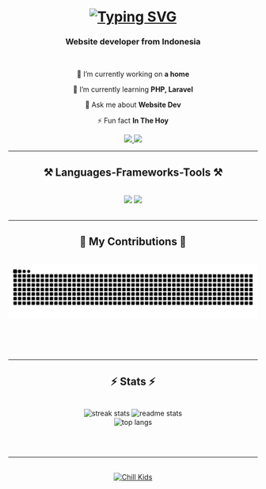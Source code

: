 <h1 align="center">
    <a href="https://github.com/MuhammadRidwan54"><img src="https://readme-typing-svg.demolab.com?font=Fira+Code&weight=500&size=25&duration=3500&pause=500&color=14FFFF&center=true&vCenter=true&random=false&width=452&height=62&lines=Hi+Kids;This is your dad;I m+Sibe.Wee" alt="Typing SVG" /></a>
</h1>

<h3 align="center">Website developer from Indonesia</h3>

<br/>

<div align="center">
 
 🔭 I’m currently working on **a home**
 
 🌱 I’m currently learning **PHP, Laravel**

💬 Ask me about **Website Dev**

⚡ Fun fact **In The Hoy**

 </div>
 
<div align="center"> 
  <a href="mailto:productionridwan54@gmail.com">
    <img src="https://img.shields.io/badge/Gmail-333333?style=for-the-badge&logo=gmail&logoColor=red" />
  </a>
<!--   <a href="https://linkedin.com/in/pedro-sales-muniz" target="_blank">
    <img src="https://img.shields.io/badge/LinkedIn-0077B5?style=for-the-badge&logo=linkedin&logoColor=white" target="_blank" />
  </a> -->
  <a href="https://github.com/MuhammadRidwan54" target="_blank">
     <img src="https://img.shields.io/badge/Portfolio-FF5722?style=for-the-badge&logo=todoist&logoColor=white" target="_blank" /> <!-- sqlite, safari, google-chrome are other good icon options -->
  </a>
</div>

 <hr/>
 
<h2 align="center">⚒️ Languages-Frameworks-Tools ⚒️</h2>
<br/>
<div align="center">
    <img src="https://skillicons.dev/icons?i=bootstrap,html,css,vscode,github,figma,tailwind," />
    <img src="https://skillicons.dev/icons?i=nodejs,python,javascript,typescript,express,firebase,mongodb,c,java,nextjs,mysql,flask" /><br>
</div>

<br/>
<hr/>

<div align="center">
  <h2>🐍 My Contributions 🐍</h2>
  <br>
  <img alt="snake eating my contributions" src="https://raw.githubusercontent.com/muhammadridwan54/muhammadridwan54/output/github-contribution-grid-snake.svg" />
  
  <br/><br/><br/>
</div>

<hr/>

<h2 align="center">⚡ Stats ⚡</h2>
<br>
<div align=center>
  <img width=390 src="https://github-readme-stats.vercel.app/api?username=muhammadridwan54&count_private=true&theme=react&border_radius=10" alt="streak stats"/>
  <img width=390 src="https://github-readme-stats.vercel.app/api/top-langs?username=muhammadridwan54&count_private=true&show_icons=true&theme=react&rank_icon=github&border_radius=10" alt="readme stats" />
  <br/>
  <img width=325 align="center" src="https://github-readme-stats-muhammadridwan54.vercel.app/api/top-langs/?username=muhammadridwan54&hide=HTML&langs_count=8&layout=compact&theme=react&border_radius=10&size_weight=0.5&count_weight=0.5&exclude_repo=github-readme-stats" alt="top langs" />
</div>

<br/><br/>

<hr/>

<br/>

<div align="center">
<a href='https://ko-fi.com/V7V4RAK9C' target='_blank'><img height='64' style='border:0px;height:64px;' src='https://storage.ko-fi.com/cdn/kofi1.png?v=3' border='0' alt='Chill Kids' /></a>
</div>

<br/>

